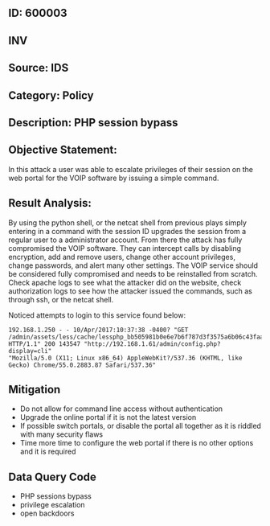 ## ID: 600003

## INV

## Source: IDS

## Category: Policy

## Description: PHP session bypass

## Objective Statement:
In this attack a user was able to escalate privileges of their session on the web portal for the VOIP software by issuing a simple command.

## Result Analysis:
By using the python shell, or the netcat shell from previous plays simply entering in a command with the session ID upgrades the session from a regular user to a administrator account. From there the attack has fully compromised the VOIP software. They can intercept calls by disabling encryption, add and remove users, change other account privileges, change passwords, and alert many other settings.
The VOIP service should be considered fully compromised and needs to be reinstalled from scratch.  Check apache logs to see what the attacker did on the website, check authorization logs to see how the attacker issued the commands, such as through ssh, or the netcat shell.


Noticed attempts to login to this service found below:
```
192.168.1.250 - - 10/Apr/2017:10:37:38 -0400? "GET /admin/assets/less/cache/lessphp_bb505981b0e6e7b6f787d3f3575a6b06c43faa24.css 
HTTP/1.1" 200 143547 "http://192.168.1.61/admin/config.php?display=cli" 
"Mozilla/5.0 (X11; Linux x86_64) AppleWebKit?/537.36 (KHTML, like Gecko) Chrome/55.0.2883.87 Safari/537.36"
```

## Mitigation
- Do not allow for command line access without authentication 
- Upgrade the online portal if it is not the latest version
- If possible switch portals, or disable the portal all together as it is riddled with many security flaws
- Time more time to configure the web portal if there is no other options and it is required

## Data Query Code
- PHP sessions bypass
- privilege escalation
- open backdoors
